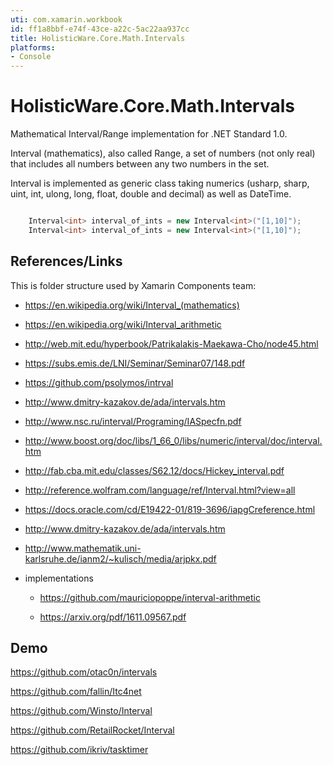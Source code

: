 ```yaml
---
uti: com.xamarin.workbook
id: ff1a8bbf-e74f-43ce-a22c-5ac22aa937cc
title: HolisticWare.Core.Math.Intervals
platforms:
- Console
---
```


# HolisticWare.Core.Math.Intervals

Mathematical Interval/Range implementation for .NET Standard 1.0.

Interval (mathematics), also called Range, a set of numbers (not only real) that includes all numbers 
between any two numbers in the set.

Interval is implemented as generic class taking numerics (usharp, sharp, uint, int, ulong, long, float, 
double and decimal) as well as DateTime.

```csharp

    Interval<int> interval_of_ints = new Interval<int>("[1,10]");
    Interval<int> interval_of_ints = new Interval<int>("[1,10]");
```

## References/Links

This is folder structure used by Xamarin Components team:

*   https://en.wikipedia.org/wiki/Interval_(mathematics)

*   https://en.wikipedia.org/wiki/Interval_arithmetic

*   http://web.mit.edu/hyperbook/Patrikalakis-Maekawa-Cho/node45.html

*   https://subs.emis.de/LNI/Seminar/Seminar07/148.pdf

*   https://github.com/psolymos/intrval

*   http://www.dmitry-kazakov.de/ada/intervals.htm

*   http://www.nsc.ru/interval/Programing/IASpecfn.pdf

*  http://www.boost.org/doc/libs/1_66_0/libs/numeric/interval/doc/interval.htm

*   http://fab.cba.mit.edu/classes/S62.12/docs/Hickey_interval.pdf

*   http://reference.wolfram.com/language/ref/Interval.html?view=all

*   https://docs.oracle.com/cd/E19422-01/819-3696/iapgCreference.html

*   http://www.dmitry-kazakov.de/ada/intervals.htm

*   http://www.mathematik.uni-karlsruhe.de/ianm2/~kulisch/media/arjpkx.pdf

*   implementations

    *   https://github.com/mauriciopoppe/interval-arithmetic

    *   https://arxiv.org/pdf/1611.09567.pdf


## Demo

https://github.com/otac0n/intervals

https://github.com/fallin/Itc4net

https://github.com/Winsto/Interval

https://github.com/RetailRocket/Interval

https://github.com/ikriv/tasktimer